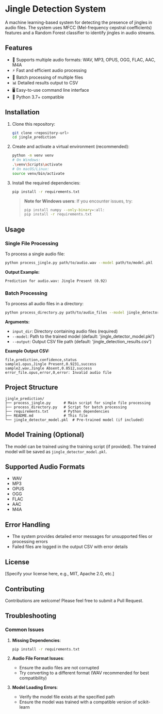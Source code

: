 # Jingle Detection System

A machine learning-based system for detecting the presence of jingles in audio files. The system uses MFCC (Mel-frequency cepstral coefficients) features and a Random Forest classifier to identify jingles in audio streams.

## Features

- 🎵 Supports multiple audio formats: WAV, MP3, OPUS, OGG, FLAC, AAC, M4A
- ⚡ Fast and efficient audio processing
- 📁 Batch processing of multiple files
- 📊 Detailed results output to CSV
- 🖥️ Easy-to-use command line interface
- 🐍 Python 3.7+ compatible

## Installation

1. Clone this repository:
   ```bash
   git clone <repository-url>
   cd jingle_prediction
   ```

2. Create and activate a virtual environment (recommended):
   ```bash
   python -m venv venv
   # On Windows:
   .\venv\Scripts\activate
   # On macOS/Linux:
   source venv/bin/activate
   ```

3. Install the required dependencies:
   ```bash
   pip install -r requirements.txt
   ```

   > **Note for Windows users**: If you encounter issues, try:
   > ```bash
   > pip install numpy --only-binary=:all:
   > pip install -r requirements.txt
   > ```

## Usage

### Single File Processing

To process a single audio file:

```bash
python process_jingle.py path/to/audio.wav --model path/to/model.pkl
```

**Output Example:**
```
Prediction for audio.wav: Jingle Present (0.92)
```

### Batch Processing

To process all audio files in a directory:

```bash
python process_directory.py path/to/audio_files --model jingle_detector_model.pkl --output results.csv
```

**Arguments:**
- `input_dir`: Directory containing audio files (required)
- `--model`: Path to the trained model (default: 'jingle_detector_model.pkl')
- `--output`: Output CSV file path (default: 'jingle_detection_results.csv')

**Example Output CSV:**
```csv
file,prediction,confidence,status
sample1.opus,Jingle Present,0.9231,success
sample2.wav,Jingle Absent,0.8512,success
error_file.opus,error,0,error: Invalid audio file
```

## Project Structure

```
jingle_prediction/
├── process_jingle.py      # Main script for single file processing
├── process_directory.py   # Script for batch processing
├── requirements.txt       # Python dependencies
├── README.md              # This file
└── jingle_detector_model.pkl  # Pre-trained model (if included)
```

## Model Training (Optional)

The model can be trained using the training script (if provided). The trained model will be saved as `jingle_detector_model.pkl`.

## Supported Audio Formats

- WAV
- MP3
- OPUS
- OGG
- FLAC
- AAC
- M4A

## Error Handling

- The system provides detailed error messages for unsupported files or processing errors
- Failed files are logged in the output CSV with error details

## License

[Specify your license here, e.g., MIT, Apache 2.0, etc.]

## Contributing

Contributions are welcome! Please feel free to submit a Pull Request.

## Troubleshooting

### Common Issues

1. **Missing Dependencies**:
   ```bash
   pip install -r requirements.txt
   ```

2. **Audio File Format Issues**:
   - Ensure the audio files are not corrupted
   - Try converting to a different format (WAV recommended for best compatibility)

3. **Model Loading Errors**:
   - Verify the model file exists at the specified path
   - Ensure the model was trained with a compatible version of scikit-learn